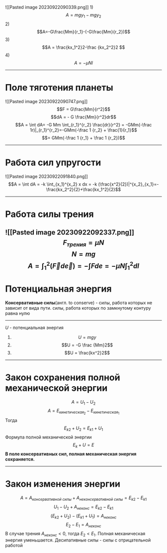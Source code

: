 ![[Pasted image 20230922090339.png]]
1) 
$$A = mgy_1 - mgy_2$$
2) $$A=-G\frac{Mm}{r_1}-(-G\frac{Mm}{r_2})$$
3) $$A = \frac{kx_1^2}2-\frac {kx_2^2}2 $$
4) $$A = - \mu N l$$

----
# Поле тяготения планеты

![[Pasted image 20230922090747.png]]
$$F = G\frac{Mm}{r^2}$$
$$dA = - G \frac{Mm}{r^2}dr$$
$$A = \int dA= -G Mm \int_{r_1}^{r_2} \frac{dr}{r^2} = -GMm(-\frac 1r)|_{r_1}^{r_2}=-GMm(-\frac 1 {r_2} + \frac{1}{r_1}$$
$$= GMm(-\frac 1 {r_1} + \frac 1 {r_2})$$

----
# Работа сил упругости
![[Pasted image 20230922091840.png]]
$$A = \int dA = -k \int_{x_1}^{x_2} x dx = -k (\frac{x^2}{2})|^{x_2}_{x_1}=-\frac{kx_2^2}{2}+\frac{kx_1^2}{2}$$

----
# Работа силы трения
![[Pasted image 20230922092337.png]]
$$F_{трения}=\mu N$$
$$N = mg$$
$$A = \int_1^2(\vec{F} d \vec{e}) = - \int F de= - \mu N \int_1^2dl$$
----
# Потенциальная энергия

**Консервативные силы**(англ. to conserve) - силы, работа которых не зависит от вида пути. силы, работа которых по замкнутому контуру равна нулю

----------
$U$ - потенциальная энергия
1) $$U = mgy$$
2) $$U = -G \frac {Mm}2$$
3) $$U = \frac{kx^2}2$$

----------
# Закон сохранения полной механической энергии
$$A = U_1 - U_2$$
$$A = E_{кинетическая_2} - E_{кинетическая_1}$$
Тогда
$$E_{k2} + U_2 = E_{k1} + U_1$$
Формула полной механической энергии
$$E_k + U = E$$
**В поле консервативных сил, полная механическая энергия сохраняется.**

-------
# Закон изменения энергии
$$A = A_{консервативной \ силы} + A_{неконсервативной \ силы} = E_{k2} - E_{k1}$$
$$U_1 - U_2 + A_{неконс} = E_{k2} - E_{k1}$$
$$(E_{k2} + U_2) - (E_{k1} + U_1) = A_{неконс}$$
$$E_2 - E_1 = A_{неконс}$$
В случае трения $A_{неконс} < 0$, тогда $E_2 < E_1$. Полная механическая энергия уменьшается.
Десипативные силы - силы с отрицательной работой